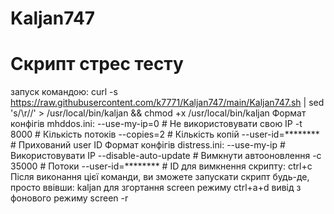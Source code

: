 # Kaljan747
# Скрипт стрес тесту
запуск командою:
curl -s https://raw.githubusercontent.com/k7771/Kaljan747/main/Kaljan747.sh | sed 's/\r//' > /usr/local/bin/kaljan && chmod +x /usr/local/bin/kaljan
Формат конфігів mhddos.ini:
--use-my-ip=0             # Не використовувати свою IP
-t 8000                   # Кількість потоків
--copies=2                # Кількість копій
--user-id=********        # Прихований user ID
Формат конфігів distress.ini:
--use-my-ip               # Використовувати IP
--disable-auto-update     # Вимкнути автооновлення
-c 35000                  # Потоки
--user-id=********        # ID
для вимкнення скрипту:
ctrl+c
Після виконання цієї команди, ви зможете запускати скрипт будь-де, просто ввівши:
kaljan
для згортання screen режиму
ctrl+a+d
вивід з фонового режиму 
screen -r
